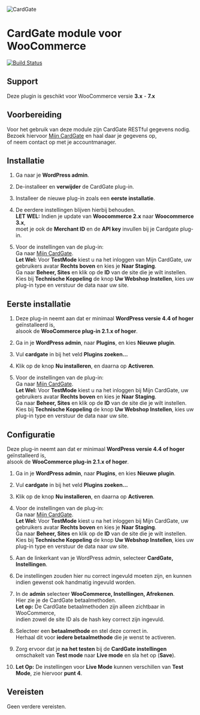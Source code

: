 ![CardGate](https://cdn.curopayments.net/thumb/200/logos/cardgate.png)

# CardGate module voor WooCommerce

[![Build Status](https://travis-ci.org/cardgate/woocommerce.svg?branch=master)](https://travis-ci.org/cardgate/woocommerce)

## Support

Deze plugin is geschikt voor WooCommerce versie  **3.x** - **7.x**

## Voorbereiding

Voor het gebruik van deze module zijn CardGate RESTful gegevens nodig.  
Bezoek hiervoor [Mijn CardGate](https://my.cardgate.com/) en haal daar je gegevens op,  
of neem contact op met je accountmanager.  

## Installatie

1. Ga naar je **WordPress admin**.

2. De-installeer en **verwijder** de CardGate plug-in.

3. Installeer de nieuwe plug-in zoals een **eerste installatie**.

4. De eerdere instellingen blijven hierbij behouden.  
   **LET WEL:** Indien je update van **Woocommerce 2.x** naar **Woocommerce 3.x**,  
   moet je ook de **Merchant ID** en de **API key** invullen bij je Cardgate plug-in.
   
5. Voor de instellingen van de plug-in:  
   Ga naar [Mijn CardGate](https://my.cardgate.com/).  
   **Let Wel:** Voor **TestMode** kiest u na het inloggen van Mijn CardGate, uw gebruikers avatar **Rechts boven** en kies je **Naar Staging**.  
   Ga naar **Beheer, Sites** en klik op de **ID** van de site die je wilt instellen.  
   Kies bij **Technische Koppeling** de knop **Uw Webshop Instellen**, kies uw plug-in type en verstuur de data naar uw site.  

## Eerste installatie

1. Deze plug-in neemt aan dat er minimaal **WordPress versie 4.4 of hoger** geïnstalleerd is,  
   alsook de **WooCommerce plug-in 2.1.x of hoger**.

2. Ga in je **WordPress admin**, naar **Plugins**, en kies **Nieuwe plugin**.

3. Vul **cardgate** in bij het veld **Plugins zoeken...**

4. Klik op de knop **Nu installeren**, en daarna op **Activeren**.

5. Voor de instellingen van de plug-in:  
   Ga naar [Mijn CardGate](https://my.cardgate.com/).  
   **Let Wel:** Voor **TestMode** kiest u na het inloggen bij Mijn CardGate, uw gebruikers avatar **Rechts boven** en kies je **Naar Staging**.  
   Ga naar **Beheer, Sites** en klik op de **ID** van de site die je wilt instellen.  
   Kies bij **Technische Koppeling** de knop **Uw Webshop Instellen**, kies uw plug-in type en verstuur de data naar uw site.  

## Configuratie

Deze plug-in neemt aan dat er minimaal **WordPress versie 4.4 of hoger** geïnstalleerd is,  
alsook de **WooCommerce plug-in 2.1.x of hoger**.

1. Ga in je **WordPress admin**, naar **Plugins**, en kies **Nieuwe plugin**.

2. Vul **cardgate** in bij het veld **Plugins zoeken...**

3. Klik op de knop **Nu installeren**, en daarna op **Activeren**. 

4. Voor de instellingen van de plug-in:  
   Ga naar [Mijn CardGate](https://my.cardgate.com/).  
   **Let Wel:** Voor **TestMode** kiest u na het inloggen bij Mijn CardGate, uw gebruikers avatar **Rechts boven** en kies je **Naar Staging**.  
   Ga naar **Beheer, Sites** en klik op de **ID** van de site die je wilt instellen.  
   Kies bij **Technische Koppeling** de knop **Uw Webshop Instellen**, kies uw plug-in type en verstuur de data naar uw site.  

5. Aan de linkerkant van je WordPress admin, selecteer **CardGate, Instellingen**.

6. De instellingen zouden hier nu correct ingevuld moeten zijn, en kunnen indien gewenst ook handmatig ingevuld worden.

7. In de **admin** selecteer **WooCommerce, Instellingen, Afrekenen**.  
   Hier zie je de CardGate betaalmethoden.  
   **Let op:** De CardGate betaalmethoden zijn alleen zichtbaar in WooCommerce,  
   indien zowel de site ID als de hash key correct zijn ingevuld.  
   
8. Selecteer een **betaalmethode** en stel deze correct in.  
   Herhaal dit voor **iedere betaalmethode** die je wenst te activeren.

9. Zorg ervoor dat je **na het testen** bij de **CardGate instellingen** omschakelt van **Test mode** naar **Live mode** en sla het op (**Save**).

10. **Let Op:** De instellingen voor **Live Mode** kunnen verschillen van **Test Mode**, zie hiervoor **punt 4**.

## Vereisten

Geen verdere vereisten.

